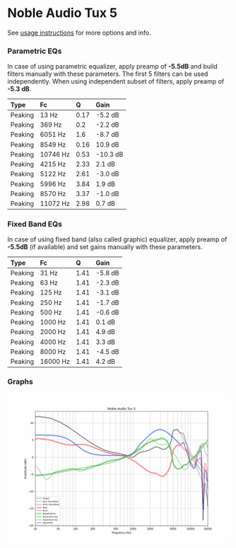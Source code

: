 # Noble Audio Tux 5
See [usage instructions](https://github.com/jaakkopasanen/AutoEq#usage) for more options and info.

### Parametric EQs
In case of using parametric equalizer, apply preamp of **-5.5dB** and build filters manually
with these parameters. The first 5 filters can be used independently.
When using independent subset of filters, apply preamp of **-5.3 dB**.

| Type    | Fc       |    Q | Gain     |
|:--------|:---------|:-----|:---------|
| Peaking | 13 Hz    | 0.17 | -5.2 dB  |
| Peaking | 369 Hz   | 0.2  | -2.2 dB  |
| Peaking | 6051 Hz  | 1.6  | -8.7 dB  |
| Peaking | 8549 Hz  | 0.16 | 10.9 dB  |
| Peaking | 10746 Hz | 0.53 | -10.3 dB |
| Peaking | 4215 Hz  | 2.33 | 2.1 dB   |
| Peaking | 5122 Hz  | 2.61 | -3.0 dB  |
| Peaking | 5996 Hz  | 3.84 | 1.9 dB   |
| Peaking | 8570 Hz  | 3.37 | -1.0 dB  |
| Peaking | 11072 Hz | 2.98 | 0.7 dB   |

### Fixed Band EQs
In case of using fixed band (also called graphic) equalizer, apply preamp of **-5.5dB**
(if available) and set gains manually with these parameters.

| Type    | Fc       |    Q | Gain    |
|:--------|:---------|:-----|:--------|
| Peaking | 31 Hz    | 1.41 | -5.8 dB |
| Peaking | 63 Hz    | 1.41 | -2.3 dB |
| Peaking | 125 Hz   | 1.41 | -3.1 dB |
| Peaking | 250 Hz   | 1.41 | -1.7 dB |
| Peaking | 500 Hz   | 1.41 | -0.6 dB |
| Peaking | 1000 Hz  | 1.41 | 0.1 dB  |
| Peaking | 2000 Hz  | 1.41 | 4.9 dB  |
| Peaking | 4000 Hz  | 1.41 | 3.3 dB  |
| Peaking | 8000 Hz  | 1.41 | -4.5 dB |
| Peaking | 16000 Hz | 1.41 | 4.2 dB  |

### Graphs
![](./Noble%20Audio%20Tux%205.png)